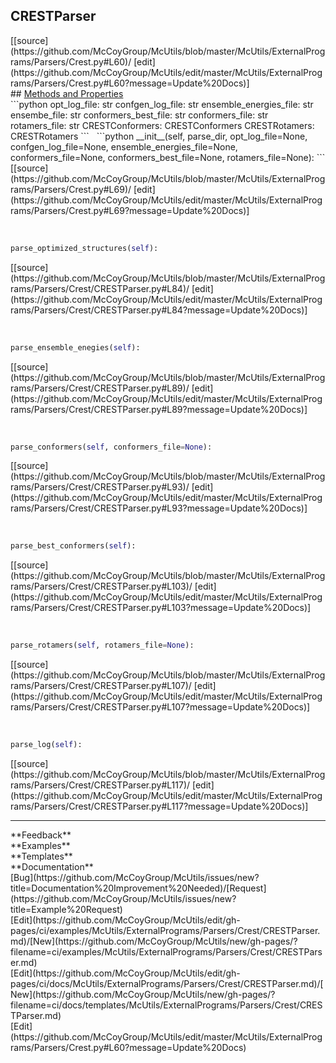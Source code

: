 ## <a id="McUtils.ExternalPrograms.Parsers.Crest.CRESTParser">CRESTParser</a> 

<div class="docs-source-link" markdown="1">
[[source](https://github.com/McCoyGroup/McUtils/blob/master/McUtils/ExternalPrograms/Parsers/Crest.py#L60)/
[edit](https://github.com/McCoyGroup/McUtils/edit/master/McUtils/ExternalPrograms/Parsers/Crest.py#L60?message=Update%20Docs)]
</div>









<div class="collapsible-section">
 <div class="collapsible-section collapsible-section-header" markdown="1">
## <a class="collapse-link" data-toggle="collapse" href="#methods" markdown="1"> Methods and Properties</a> <a class="float-right" data-toggle="collapse" href="#methods"><i class="fa fa-chevron-down"></i></a>
 </div>
 <div class="collapsible-section collapsible-section-body collapse show" id="methods" markdown="1">
 ```python
opt_log_file: str
confgen_log_file: str
ensemble_energies_file: str
ensembe_file: str
conformers_best_file: str
conformers_file: str
rotamers_file: str
CRESTConformers: CRESTConformers
CRESTRotamers: CRESTRotamers
```
<a id="McUtils.ExternalPrograms.Parsers.Crest.CRESTParser.__init__" class="docs-object-method">&nbsp;</a> 
```python
__init__(self, parse_dir, opt_log_file=None, confgen_log_file=None, ensemble_energies_file=None, conformers_file=None, conformers_best_file=None, rotamers_file=None): 
```
<div class="docs-source-link" markdown="1">
[[source](https://github.com/McCoyGroup/McUtils/blob/master/McUtils/ExternalPrograms/Parsers/Crest.py#L69)/
[edit](https://github.com/McCoyGroup/McUtils/edit/master/McUtils/ExternalPrograms/Parsers/Crest.py#L69?message=Update%20Docs)]
</div>


<a id="McUtils.ExternalPrograms.Parsers.Crest.CRESTParser.parse_optimized_structures" class="docs-object-method">&nbsp;</a> 
```python
parse_optimized_structures(self): 
```
<div class="docs-source-link" markdown="1">
[[source](https://github.com/McCoyGroup/McUtils/blob/master/McUtils/ExternalPrograms/Parsers/Crest/CRESTParser.py#L84)/
[edit](https://github.com/McCoyGroup/McUtils/edit/master/McUtils/ExternalPrograms/Parsers/Crest/CRESTParser.py#L84?message=Update%20Docs)]
</div>


<a id="McUtils.ExternalPrograms.Parsers.Crest.CRESTParser.parse_ensemble_enegies" class="docs-object-method">&nbsp;</a> 
```python
parse_ensemble_enegies(self): 
```
<div class="docs-source-link" markdown="1">
[[source](https://github.com/McCoyGroup/McUtils/blob/master/McUtils/ExternalPrograms/Parsers/Crest/CRESTParser.py#L89)/
[edit](https://github.com/McCoyGroup/McUtils/edit/master/McUtils/ExternalPrograms/Parsers/Crest/CRESTParser.py#L89?message=Update%20Docs)]
</div>


<a id="McUtils.ExternalPrograms.Parsers.Crest.CRESTParser.parse_conformers" class="docs-object-method">&nbsp;</a> 
```python
parse_conformers(self, conformers_file=None): 
```
<div class="docs-source-link" markdown="1">
[[source](https://github.com/McCoyGroup/McUtils/blob/master/McUtils/ExternalPrograms/Parsers/Crest/CRESTParser.py#L93)/
[edit](https://github.com/McCoyGroup/McUtils/edit/master/McUtils/ExternalPrograms/Parsers/Crest/CRESTParser.py#L93?message=Update%20Docs)]
</div>


<a id="McUtils.ExternalPrograms.Parsers.Crest.CRESTParser.parse_best_conformers" class="docs-object-method">&nbsp;</a> 
```python
parse_best_conformers(self): 
```
<div class="docs-source-link" markdown="1">
[[source](https://github.com/McCoyGroup/McUtils/blob/master/McUtils/ExternalPrograms/Parsers/Crest/CRESTParser.py#L103)/
[edit](https://github.com/McCoyGroup/McUtils/edit/master/McUtils/ExternalPrograms/Parsers/Crest/CRESTParser.py#L103?message=Update%20Docs)]
</div>


<a id="McUtils.ExternalPrograms.Parsers.Crest.CRESTParser.parse_rotamers" class="docs-object-method">&nbsp;</a> 
```python
parse_rotamers(self, rotamers_file=None): 
```
<div class="docs-source-link" markdown="1">
[[source](https://github.com/McCoyGroup/McUtils/blob/master/McUtils/ExternalPrograms/Parsers/Crest/CRESTParser.py#L107)/
[edit](https://github.com/McCoyGroup/McUtils/edit/master/McUtils/ExternalPrograms/Parsers/Crest/CRESTParser.py#L107?message=Update%20Docs)]
</div>


<a id="McUtils.ExternalPrograms.Parsers.Crest.CRESTParser.parse_log" class="docs-object-method">&nbsp;</a> 
```python
parse_log(self): 
```
<div class="docs-source-link" markdown="1">
[[source](https://github.com/McCoyGroup/McUtils/blob/master/McUtils/ExternalPrograms/Parsers/Crest/CRESTParser.py#L117)/
[edit](https://github.com/McCoyGroup/McUtils/edit/master/McUtils/ExternalPrograms/Parsers/Crest/CRESTParser.py#L117?message=Update%20Docs)]
</div>
 </div>
</div>












---


<div markdown="1" class="text-secondary">
<div class="container">
  <div class="row">
   <div class="col" markdown="1">
**Feedback**   
</div>
   <div class="col" markdown="1">
**Examples**   
</div>
   <div class="col" markdown="1">
**Templates**   
</div>
   <div class="col" markdown="1">
**Documentation**   
</div>
   <div class="col" markdown="1">
   
</div>
   <div class="col" markdown="1">
   
</div>
   <div class="col" markdown="1">
   
</div>
</div>
  <div class="row">
   <div class="col" markdown="1">
[Bug](https://github.com/McCoyGroup/McUtils/issues/new?title=Documentation%20Improvement%20Needed)/[Request](https://github.com/McCoyGroup/McUtils/issues/new?title=Example%20Request)   
</div>
   <div class="col" markdown="1">
[Edit](https://github.com/McCoyGroup/McUtils/edit/gh-pages/ci/examples/McUtils/ExternalPrograms/Parsers/Crest/CRESTParser.md)/[New](https://github.com/McCoyGroup/McUtils/new/gh-pages/?filename=ci/examples/McUtils/ExternalPrograms/Parsers/Crest/CRESTParser.md)   
</div>
   <div class="col" markdown="1">
[Edit](https://github.com/McCoyGroup/McUtils/edit/gh-pages/ci/docs/McUtils/ExternalPrograms/Parsers/Crest/CRESTParser.md)/[New](https://github.com/McCoyGroup/McUtils/new/gh-pages/?filename=ci/docs/templates/McUtils/ExternalPrograms/Parsers/Crest/CRESTParser.md)   
</div>
   <div class="col" markdown="1">
[Edit](https://github.com/McCoyGroup/McUtils/edit/master/McUtils/ExternalPrograms/Parsers/Crest.py#L60?message=Update%20Docs)   
</div>
   <div class="col" markdown="1">
   
</div>
   <div class="col" markdown="1">
   
</div>
   <div class="col" markdown="1">
   
</div>
</div>
</div>
</div>